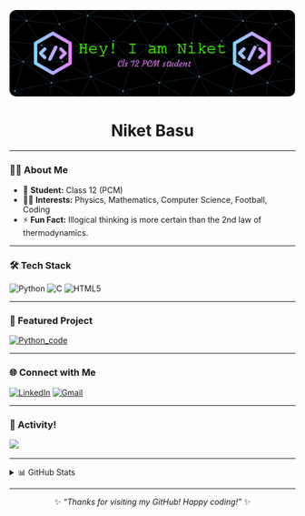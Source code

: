 
[![MasterHead](https://github.com/Dark-Niket/Dark-Niket/blob/main/github-header-image%20(2).png)](https://github.com/Dark-Niket)

<h1 align="center"> Niket Basu </h1>

---

### 👨‍🎓 About Me

- 🏫 **Student:** Class 12 (PCM)
- 🧑‍💻 **Interests:** Physics, Mathematics, Computer Science, Football, Coding
- ⚡ **Fun Fact:** Illogical thinking is more certain than the 2nd law of thermodynamics.

---

### 🛠️ Tech Stack

![Python](https://img.shields.io/badge/Python-14354C?style=flat-square&logo=python&logoColor=white)
![C](https://img.shields.io/badge/C-00599C?style=flat-square&logo=c&logoColor=white)
![HTML5](https://img.shields.io/badge/HTML5-E34F26?style=flat-square&logo=html5&logoColor=white)

---

### 🚀 Featured Project

[![Python_code](https://github-readme-stats.vercel.app/api/pin/?username=Dark-Niket&repo=Python_code&theme=dark)](https://github.com/Dark-Niket/Python_code)

---

### 🌐 Connect with Me

[![LinkedIn](https://img.shields.io/badge/LinkedIn-blue?style=flat-square&logo=linkedin&logoColor=white)](https://www.linkedin.com/in/niket-basu-b45926314/)
[![Gmail](https://img.shields.io/badge/Gmail-D14836?style=flat-square&logo=gmail&logoColor=white)](mailto:basuniket@gmail.com)

---
### 🎋 Activity!

</td><td valign="top" width="40%">
<a href="https://open.spotify.com/user/314iq7ga4ibn7zlrt6wvsfxauuum"><img src="https://spotify-recently-played-readme.vercel.app/api?user=314iq7ga4ibn7zlrt6wvsfxauuum" width="500px"></a>

---

<details>
  <summary>📊 GitHub Stats</summary>
  
  ![Dark-Niket's GitHub stats](https://github-readme-stats.vercel.app/api?username=Dark-Niket&show_icons=true&theme=dark)
</details>

---

<div align="center">

✨ _“Thanks for visiting my GitHub! Happy coding!”_ ✨

</div>
